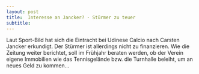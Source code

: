 ```yaml
---
layout: post
title:  Interesse an Jancker? - Stürmer zu teuer
subtitle:  
---
```


Laut Sport-Bild hat sich die Eintracht bei Udinese Calcio nach Carsten Jancker erkundigt. Der Stürmer ist allerdings nicht zu finanzieren. Wie die Zeitung weiter berichtet, soll im Frühjahr beraten werden, ob der Verein eigene Immobilien wie das Tennisgelände bzw. die Turnhalle beleiht, um an neues Geld zu kommen...



